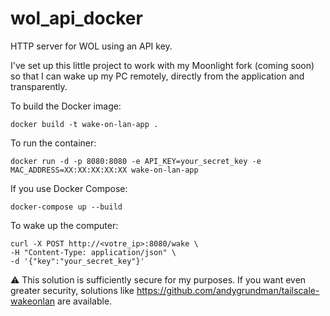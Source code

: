 # wol_api_docker
HTTP server for WOL using an API key.

I've set up this little project to work with my Moonlight fork (coming soon) so that I can wake up my PC remotely, directly from the application and transparently.


To build the Docker image: 
```
docker build -t wake-on-lan-app .
```

To run the container:
```
docker run -d -p 8080:8080 -e API_KEY=your_secret_key -e MAC_ADDRESS=XX:XX:XX:XX:XX wake-on-lan-app
```
If you use Docker Compose:
```
docker-compose up --build
```

To wake up the computer:

```
curl -X POST http://<votre_ip>:8080/wake \
-H "Content-Type: application/json" \
-d '{"key":"your_secret_key"}'
```

⚠️ This solution is sufficiently secure for my purposes. If you want even greater security, solutions like https://github.com/andygrundman/tailscale-wakeonlan are available.
